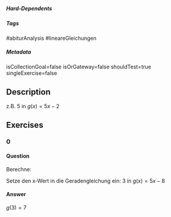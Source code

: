 ##### Hard-Dependents
##### Tags
#abiturAnalysis
#lineareGleichungen 
##### Metadata
isCollectionGoal=false
isOrGateway=false
shouldTest=true
singleExercise=false
## Description
z.B. $5$ in $g(x)=5x-2$ 
## Exercises
### 0
#### Question
Berechne:

 Setze den x-Wert in die Geradengleichung ein: $3$ in $g(x)=5x-8$
#### Answer
$g(3)=7$
